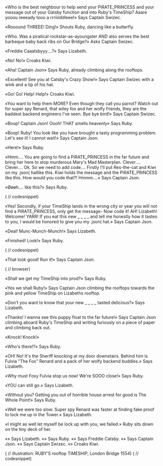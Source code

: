 «Who is the best neighbour to help send your PiRATE_PRiNCESS and your message out of your Gatsby function and into Ruby's TimeShip? Aaare yooou reeeady tooo a rrriiiiddleee!» Says Captain Swizec.

«Rooound THREEE! Ding!» Shouts Ruby, dancing like a butterfly.

«Who. Was a piratical rockstar-as-ayoungster AND also serves the best barbeque baby back ribs on Our Bridge?» Asks Captain Swizec.

«Freddie Caaatsbyyy....?» Says Lizabeth.

«No! No!» Croaks Kiwi.

«Aha! Captain Json» Says Ruby, already climbing along the rooftops.

«Excellent! See you at Catsby's Crazy Show!» Says Captain Swizec with a wink and a tip of his hat.

«Go! Go! Help! Help!» Croaks Kiwi.

«You want to help them MORE? Even though they call you parrot? Watch out for super spy Renard, that wiley fox and her wolfy friends, they are the baddest backend engineers I've seen. Bye bye bird!» Says Captain Swizec.

«Boop! Captain Json! Oooh! THAT smells heavenly» Says Ruby.

«Boop! Ruby! You look like you have brought a tasty programming problem. Let's see it! I cannot wait!» Says Captain Json.

«Here!» Says Ruby.

«Hmm.... You are going to find a PiRATE_PRiNCESS in the far future and bring her here to stop murderous Mary's Mad Masterplan. Clever.... Clever.... Ok. So we need to add code.... Firstly I'll put Res-the-cat and Kiwi on my .json( hatlike this. Kiwi holds the message and the PiRATE_PRiNCESS like this. How would you code that?! Hmmm....» Says Captain Json.

«Øøøh.... like this?» Says Ruby.

( // codesnippet)

«Yes! Secondly, if your TimeShip lands in the wrong city or year you will not find a PiRATE_PRiNCESS, only get the message- Now code it! AH! Lizabeth! Welcome! YARR! If you eat this new _ _ _ _ and tell me honestly how it tastes to you, I would be honored to give you my .json( hat.» Says Captain Json.

«Deal! Munc-Munch-Munch!» Says Lizabeth.

«Finished! Look!» Says Ruby.

( // codesnippet)

«That look good! Run it!» Says Captain Json.

( // browser)

«Shall we get my TimeShip into prod?» Says Ruby.

«Yes we shall Ruby!» Says Captain Json climbing the rooftops towards the pink and yellow TimeShip on Lizabeths rooftop.

«Don't you want to know that your new _ _ _ _ tasted delicious?» Says Lizabeth.

«Thanks! I wanna see this puppy float to the far future!» Says Captain Json climbing aboard Ruby's TimeShip and writing furiously on a piece of paper and climbing back out.

«Knock! Knock!»

«Who's there!?» Says Ruby.

«OH! No! It's the Sheriff knocking at my door downstairs. Behind him is Fulvia "The Fox" Renard and a pack of her wolfy backend buddies.» Says Lizabeth.

«Why must Foxy Fulvia stop us now! We're SOOO close!» Says Ruby.

«YOU can still go.» Says Lizabeth.

«Without you? Getting you out of horrible house arrest for good is The Whole Point!» Says Ruby.

«Well we were too slow. Super spy Renard was faster at finding fake proof to lock me up in the Tower.» Says Lizabeth.

«I might as well let myself be lock up with you, we failed.» Ruby sits down on the tiny deck of her.

«» Says Lizabeth.
«» Says Ruby.
«» Says Freddie Catsby.
«» Says Captain Json.
«» Says Captain Swizec.
«» Croaks Kiwi.

( // illustration: RUBY’S rooftop TiMESHiP, London Bridge 1554)
 ( // codesnippet)
